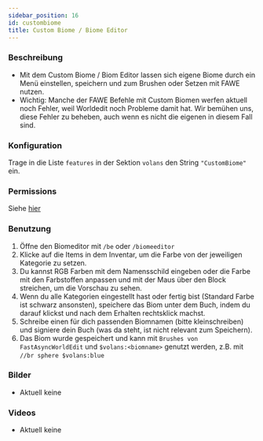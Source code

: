 ```yaml
---
sidebar_position: 16
id: custombiome
title: Custom Biome / Biome Editor
---
```

### Beschreibung
* Mit dem Custom Biome / Biom Editor lassen sich eigene Biome durch ein Menü einstellen, speichern und zum Brushen oder Setzen mit FAWE nutzen.
* Wichtig: Manche der FAWE Befehle mit Custom Biomen werfen aktuell noch Fehler, weil Worldedit noch Probleme damit hat. Wir bemühen uns, diese Fehler zu beheben, auch wenn es nicht die eigenen in diesem Fall sind.
### Konfiguration
Trage in die Liste `features` in der Sektion `volans` den String `"CustomBiome"` ein.
### Permissions
Siehe [hier](/docs/Permissions/#biome-editor)
### Benutzung
1. Öffne den Biomeditor mit `/be` oder `/biomeeditor`
2. Klicke auf die Items in dem Inventar, um die Farbe von der jeweiligen Kategorie zu setzen.
3. Du kannst RGB Farben mit dem Namensschild eingeben oder die Farbe mit den Farbstoffen anpassen und mit der Maus über den Block streichen, um die Vorschau zu sehen.
4. Wenn du alle Kategorien eingestellt hast oder fertig bist (Standard Farbe ist schwarz ansonsten), speichere das Biom unter dem Buch, indem du darauf klickst und nach dem Erhalten rechtsklick machst.
5. Schreibe einen für dich passenden Biomnamen (bitte kleinschreiben) und signiere dein Buch (was da steht, ist nicht relevant zum Speichern).
6. Das Biom wurde gespeichert und kann mit `Brushes von FastAsyncWorldEdit` und `$volans:<biomname>` genutzt werden, z.B. mit `//br sphere $volans:blue`
### Bilder
- Aktuell keine
### Videos
- Aktuell keine